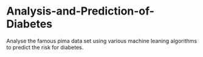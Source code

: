 # Analysis-and-Prediction-of-Diabetes
Analyse the famous pima data set using various machine leaning algorithms to predict the risk for diabetes.

